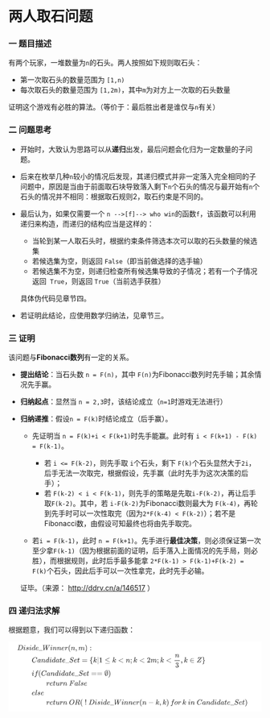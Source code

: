 # 两人取石问题



### 一 题目描述

有两个玩家，一堆数量为`n`的石头。两人按照如下规则取石头：

- 第一次取石头的数量范围为 `[1,n)`
- 每次取石头的数量范围为 `[1,2m)`，其中`m`为对方上一次取的石头数量

证明这个游戏有必胜的算法。（等价于：最后胜出者是谁仅与`n`有关）



### 二 问题思考

- 开始时，大致认为思路可以从**递归**出发，最后问题会化归为一定数量的子问题。

- 后来在枚举几种`n`较小的情况后发现，其递归模式并非一定落入完全相同的子问题中，原因是当由于前面取石块导致落入剩下`n`个石头的情况与最开始有`n`个石头的情况并不相同：根据取石规则2，取石约束是不同的。

- 最后认为，如果仅需要一个 `n -->[f]--> who win`的函数`f`，该函数可以利用递归来构造，而递归的结构应当是这样的：

  - 当轮到某一人取石头时，根据约束条件筛选本次可以取的石头数量的候选集
  - 若候选集为空，则返回 `False`（即当前做选择的选手输）
  - 若候选集不为空，则递归检查所有候选集导致的子情况；若有一个子情况返回` True`，则返回 `True`（当前选手获胜）

  具体伪代码见章节四。

- 若证明此结论，应使用数学归纳法，见章节三。



### 三 证明

该问题与**Fibonacci数列**有一定的关系。

- **提出结论**：当石头数 `n = F(n)`，其中 `F(n)`为Fibonacci数列时先手输；其余情况先手赢。

- **归纳起点**：显然当 `n = 2,3`时，该结论成立（`n=1`时游戏无法进行）

- **归纳递推**：假设`n = F(k)`时结论成立（后手赢）。

  - 先证明当 `n = F(k)+i < F(k+1)`时先手能赢。此时有 `i < F(k+1) - F(k) = F(k-1)`。
    - 若 `i <= F(k-2)`，则先手取 `i`个石头，剩下 `F(k)`个石头显然大于`2i`，后手无法一次取完，根据假设，先手赢（此时先手为这次决策的后手）；
    - 若 `F(k-2) < i < F(k-1)`，则先手的策略是先取`i-F(k-2)`，再让后手取`F(k-2)`。其中，若 `i-F(k-2)`为Fibonacci数则最大为 `F(k-4)`，再轮到先手时可以一次性取完（因为`2*F(k-4) < F(k-2)`）；若不是Fibonacci数，由假设可知最终也将由先手取完。

  - 若`i = F(k-1)`，此时 `n = F(k+1)`。先手进行**最佳决策**，则必须保证第一次至少拿`F(k-1)`（因为根据前面的证明，后手落入上面情况的先手局，则必胜），而根据规则，此时后手最多能拿 `2*F(k-1) > F(k-1)+F(k-2) = F(k)`个石头，因此后手可以一次性拿完，此时先手必输。

  证毕。（来源： http://ddrv.cn/a/146517 ）



### 四 递归法求解

根据题意，我们可以得到以下递归函数：

![](../Pics/TwoPeoplePickStones.png)

